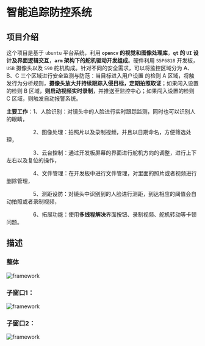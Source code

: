 # 智能追踪防控系统

## 项目介绍

这个项目是基于 `ubuntu` 平台系统，利用 **`opencv` 的视觉和图像处理库**，**`qt` 的 `UI` 设计及界面逻辑交互**，**`arm` 架构下的舵机驱动开发组成**。硬件利用 `S5P6818` 开发板，`USB` 摄像头以及 `S90` 舵机构成。针对不同的安全需求，可以将监控区域分为 A、B、C 三个区域进行安全监测与防范：当目标进入用户设置 的检则 A 区域，将触发行为分析规则，**摄像头放大并持续跟踪入侵目标，定期拍照取证**；如果闯入设置的检则 B 区域，**则启动视频实时录制**，并推送至监控中心；如果闯入设置的检则 C 区域，则触发自动报警系统。

**主要工作**：1、人脸识别：对镜头中的人脸进行实时跟踪监测，同时也可以识别人的眼睛，

　　　　　2、图像处理：拍照片以及录制视频，并且以日期命名，方便筛选处理，

　　　　　3、云台控制：通过开发板屏幕的界面进行舵机方向的调整，进行上下左右以及复位的操作，

　　　　　4、文件管理：在开发板中进行文件管理，对里面的照片或者视频进行删除管理，

　　　　　5、测距设防：对镜头中识别到的人脸进行测距，到达相应的阈值会自动拍照或者录制视频，

　　　　　6、拓展功能：使用**多线程解决**界面按钮、录制视频、舵机转动等卡顿问题。

## 描述

### 整体

![framework](framework.png)


### 子窗口1：

![framework](framework.png)

### 子窗口2：

![framework](framework.png)
